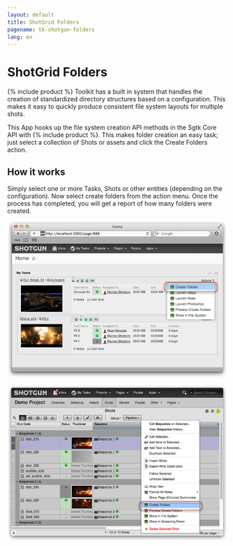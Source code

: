 ```yaml
---
layout: default
title: ShotGrid Folders
pagename: tk-shotgun-folders
lang: en
---
```


# ShotGrid Folders

{% include product %} Toolkit has a built in system that handles the creation of standardized directory structures based on a configuration. This makes it easy to quickly produce consistent file system layouts for multiple shots.

This App hooks up the file system creation API methods in the Sgtk Core API with {% include product %}. This makes folder creation an easy task; just select a collection of Shots or assets and click the Create Folders action.

## How it works

Simply select one or more Tasks, Shots or other entities (depending on the configuration). Now select create folders from the action menu. Once the process has completed, you will get a report of how many folders were created.

![{% include product %} create folder 1](../images/apps/shotgun-folders-create_folders_1.png)

![{% include product %} create folder 2](../images/apps/shotgun-folders-create_folders_2.png)
